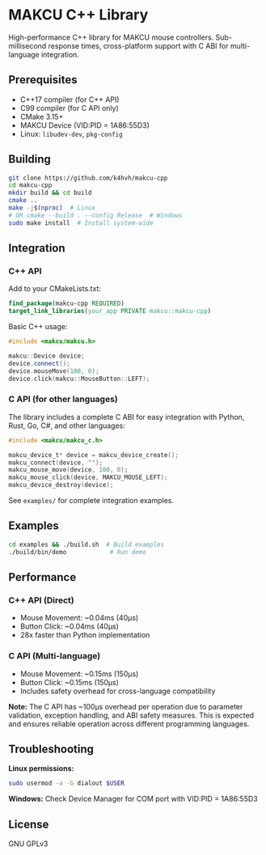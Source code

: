 # MAKCU C++ Library

High-performance C++ library for MAKCU mouse controllers. Sub-millisecond response times, cross-platform support with C ABI for multi-language integration.

## Prerequisites

- C++17 compiler (for C++ API)
- C99 compiler (for C API only)
- CMake 3.15+
- MAKCU Device (VID:PID = 1A86:55D3)
- Linux: `libudev-dev`, `pkg-config`

## Building

```bash
git clone https://github.com/k4hvh/makcu-cpp
cd makcu-cpp
mkdir build && cd build
cmake ..
make -j$(nproc)  # Linux
# OR cmake --build . --config Release  # Windows
sudo make install  # Install system-wide
```

## Integration

### C++ API

Add to your CMakeLists.txt:

```cmake
find_package(makcu-cpp REQUIRED)
target_link_libraries(your_app PRIVATE makcu::makcu-cpp)
```

Basic C++ usage:

```cpp
#include <makcu/makcu.h>

makcu::Device device;
device.connect();
device.mouseMove(100, 0);
device.click(makcu::MouseButton::LEFT);
```

### C API (for other languages)

The library includes a complete C ABI for easy integration with Python, Rust, Go, C#, and other languages:

```c
#include <makcu/makcu_c.h>

makcu_device_t* device = makcu_device_create();
makcu_connect(device, "");
makcu_mouse_move(device, 100, 0);
makcu_mouse_click(device, MAKCU_MOUSE_LEFT);
makcu_device_destroy(device);
```

See `examples/` for complete integration examples.

## Examples

```bash
cd examples && ./build.sh  # Build examples
./build/bin/demo            # Run demo
```

## Performance

### C++ API (Direct)

- Mouse Movement: ~0.04ms (40μs)
- Button Click: ~0.04ms (40μs)
- 28x faster than Python implementation

### C API (Multi-language)

- Mouse Movement: ~0.15ms (150μs)
- Button Click: ~0.15ms (150μs)
- Includes safety overhead for cross-language compatibility

**Note:** The C API has ~100μs overhead per operation due to parameter validation, exception handling, and ABI safety measures. This is expected and ensures reliable operation across different programming languages.

## Troubleshooting

**Linux permissions:**

```bash
sudo usermod -a -G dialout $USER
```

**Windows:** Check Device Manager for COM port with VID:PID = 1A86:55D3

## License

GNU GPLv3
